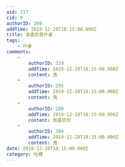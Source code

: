 ```yaml
---
aid: 217
cid: 9
authorID: 289
addTime: 2019-12-28T18:15:00.000Z
title: 谁喜欢我叶睿
tags:
    - 叶睿
comments:
    -
        authorID: 329
        addTime: 2019-12-28T18:15:00.000Z
        content: 鬼
    -
        authorID: 295
        addTime: 2019-12-28T18:15:00.000Z
        content: 鬼
    -
        authorID: 280
        addTime: 2019-12-28T18:15:00.000Z
        content: 我喜欢你
    -
        authorID: 300
        addTime: 2019-12-28T18:15:00.000Z
        content: 鬼
date: 2019-12-28T18:15:00.000Z
category: 吐槽
---
```



